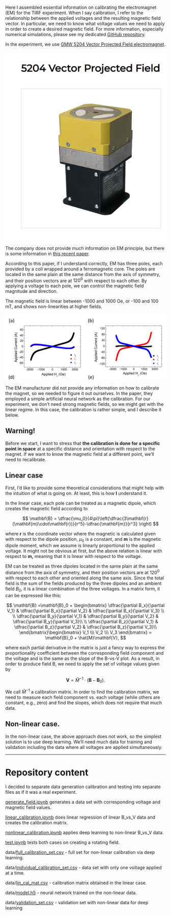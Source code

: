 Here I assembled essential information on calibrating the electromagnet (EM) for the TIRF experiment. When I say calibration, I refer to the relationship between the applied voltages and the resulting magnetic field vector. In particular, we need to know what voltage values we need to apply in order to create a desired magnetic field. For more information, especially numerical simulations, please see my dedicated [GitHub repository](https://github.com/tretyakovmipt/TIRF_magnet_calibration/settings).

In the experiment, we use [GMW 5204 Vector Projected Field electromagnet](https://gmw.com/product/5204/).

![Fig. 1](fig1.png)

The company does not provide much information on EM principle, but there is some information in [this recent paper](https://journals.aps.org/prresearch/abstract/10.1103/PhysRevResearch.4.033040).

According to this paper, if I understand correctly, EM has three poles, each provided by a coil wrapped around a ferromagnetic core. The poles are located in the same plain at the same distance from the axis of symmetry, and their position vectors are at $120^0$ with respect to each other. By applying a voltage to each pole, we can control the magnetic field magnitude and direction.

The magnetic field is linear between -1000 and 1000 Oe, or -100 and 100 mT, and shows non-linearities at higher fields.

![Fig. 2](fig2.png)

The EM manufacturer did not provide any information on how to calibrate the magnet, so we needed to figure it out ourselves. In the paper, they employed a simple artificial neural network as the calibration. For our experiment, we don’t need strong magnetic fields, so we might get with the linear regime. In this case, the calibration is rather simple, and I describe it below.

## Warning!

Before we start, I want to stress that **the calibration is done for a specific point in space** at a specific distance and orientation with respect to the magnet. If we want to know the magnetic field at a different point, we’ll need to recalibrate.

## Linear case

First, I’d like to provide some theoretical considerations that might help with the intuition of what is going on. At least, this is how **I** understand it.

In the linear case, each pole can be treated as a magnetic dipole, which creates the magnetic field according to

$$
\mathbf{B} = \dfrac{\mu_0}{4\pi}\left(\dfrac{3\mathbf{r}(\mathbf{m}\cdot\mathbf{r})}{r^5}-\dfrac{\mathbf{m}}{r^3} \right)
$$

where **r** is the coordinate vector where the magnetic is calculated given with respect to the dipole position, $\mu_0$ is a constant, and **m** is the magnetic dipole moment, which we assume is linearly proportional to the applied voltage. It might not be obvious at first, but the above relation is linear with respect to **m,** meaning that it is linear with respect to the voltage.

EM can be treated as three dipoles located in the same plain at the same distance from the axis of symmetry, and their position vectors are at $120^0$ with respect to each other and oriented along the same axis. Since the total field is the sum of the fields produced by the three dipoles and an ambient field $B_0$, it is a linear combination of the three voltages. In a matrix form, it can be expressed like this:

$$
\mathbf{B} =\mathbf{B}_0 + \begin{bmatrix} 	\dfrac{\partial B_x}{\partial V_1} & \dfrac{\partial B_x}{\partial V_2} & \dfrac{\partial B_x}{\partial V_3} \\ \\
\dfrac{\partial B_y}{\partial V_1} & \dfrac{\partial B_y}{\partial V_2} & \dfrac{\partial B_y}{\partial V_3}\\ \\
	\dfrac{\partial B_z}{\partial V_1} & \dfrac{\partial B_z}{\partial V_2} & \dfrac{\partial B_z}{\partial V_3}\\
	\end{bmatrix}\begin{bmatrix} V_1 \\\ V_2 \\\ V_3  \end{bmatrix} = \mathbf{B}_0 + \hat{M}\mathbf{V},
$$

where each partial derivative in the matrix is just a fancy way to express the proportionality coefficient between the corresponding field component and the voltage and is the same as the slope of the B-vs-V plot. As a result, in order to produce field B, we need to apply the set of voltage values given by

$$
\mathbf{V} = \hat{M}^{-1}\cdot(\mathbf{B}-\mathbf{B}_0).
$$

We call $\hat{M}^{-1}$ a calibration matrix. In order to find the calibration matrix, we need to measure each field component vs. each voltage (while others are constant, e.g., zero) and find the slopes, which does not require that much data.

## Non-linear case.

In the non-linear case, the above approach does not work, so the simplest solution is to use deep learning. We’ll need much data for training and validation including the data where all voltages are applied simultaneously.
***

# Repository content

I decided to separate data generation calibration and testing into separate files as if it was a real experiment.

[generate_field.ipynb](https://github.com/tretyakovmipt/TIRF_magnet_calibration/blob/main/generate_field.ipynb) generates a data set with corresponding voltage and magnetic field values.

[linear_calibration.ipynb](https://github.com/tretyakovmipt/TIRF_magnet_calibration/blob/main/linear_calibration.ipynb) does linear regression of linear B_vs_V data and creates the calibration matrix.

[nonlinear_calibration.ipynb](https://github.com/tretyakovmipt/TIRF_magnet_calibration/blob/main/nonlinear_calibration.ipynb) applies deep learning to non-linear B_vs_V data.

[test.ipynb](https://github.com/tretyakovmipt/TIRF_magnet_calibration/blob/main/test.ipynb) tests both cases on creating a rotating field.

data/[full_calibration_set.csv](https://github.com/tretyakovmipt/TIRF_magnet_calibration/blob/main/data/full_calibration_set.csv) - full set for non-linear calibration via deep learning.

data/[individual_calibration_set.csv](https://github.com/tretyakovmipt/TIRF_magnet_calibration/blob/main/data/individual_calibration_set.csv) - data set with only one voltage applied at a time.

data/[lin_cal_mat.csv](https://github.com/tretyakovmipt/TIRF_magnet_calibration/blob/main/data/lin_cal_mat.csv) - calibration matrix obtained in the linear case.

data/[model.h5](https://github.com/tretyakovmipt/TIRF_magnet_calibration/blob/main/data/model.h5) - neural network trained on the non-linear data.

data/[validation_set.csv](https://github.com/tretyakovmipt/TIRF_magnet_calibration/blob/main/data/validation_set.csv) - validation set with non-linear data for deep learning

